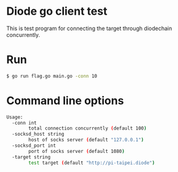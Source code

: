 # Diode go client test

This is test program for connecting the target through diodechain concurrently.

# Run

```BASH
$ go run flag.go main.go -conn 10
```

# Command line options

```BASH
Usage:
  -conn int
    	total connection concurrently (default 100)
  -socksd_host string
    	host of socks server (default "127.0.0.1")
  -socksd_port int
    	port of socks server (default 1080)
  -target string
    	test target (default "http://pi-taipei.diode")
```